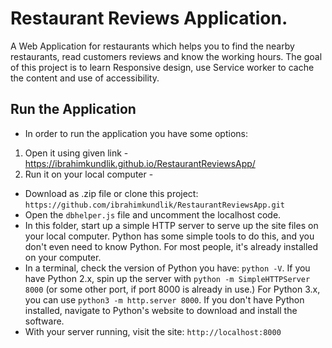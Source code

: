 # Restaurant Reviews Application.
A Web Application for restaurants which helps you to find the nearby restaurants, read customers reviews and know the working hours. The goal of this project is to learn Responsive design, use Service worker to cache the content and use of accessibility.

## Run the Application
* In order to run the application you have some options:
1) Open it using given link - https://ibrahimkundlik.github.io/RestaurantReviewsApp/
2) Run it on your local computer -
* Download as .zip file or clone this project:
`https://github.com/ibrahimkundlik/RestaurantReviewsApp.git`
* Open the `dbhelper.js` file and uncomment the localhost code.
* In this folder, start up a simple HTTP server to serve up the site files on your local computer. Python has some simple tools to do this, and you don't even need to know Python. For most people, it's already installed on your computer.
* In a terminal, check the version of Python you have: `python -V`. If you have Python 2.x, spin up the server with `python -m SimpleHTTPServer 8000` (or some other port, if port 8000 is already in use.) For Python 3.x, you can use `python3 -m http.server 8000`. If you don't have Python installed, navigate to Python's website to download and install the software.
* With your server running, visit the site: `http://localhost:8000`
